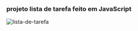 ### projeto lista de tarefa feito em JavaScript


<img src="../assets/images/ima.jpg" alt="lista-de-tarefa">